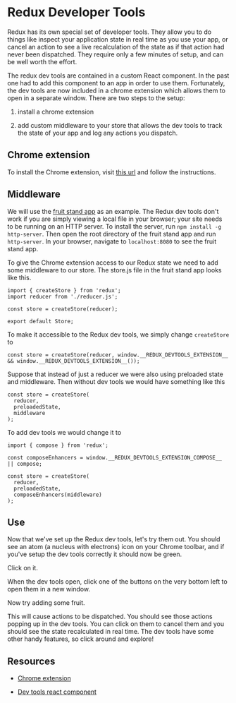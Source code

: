 # Redux Developer Tools

Redux has its own special set of developer tools. They allow you to do things
like inspect your application state in real time as you use your app, or cancel
an action to see a live recalculation of the state as if that action had never
been dispatched. They require only a few minutes of setup, and can be well
worth the effort.

The redux dev tools are contained in a custom React component. In the past one
had to add this component to an app in order to use them. Fortunately, the dev
tools are now included in a chrome extension which allows them to open in a
separate window. There are two steps to the setup:

1) install a chrome extension

2) add custom middleware to your store that allows the dev tools to track the
state of your app and log any actions you dispatch.

## Chrome extension

To install the Chrome extension, visit [this url][chrome_extension] and follow the instructions.


## Middleware

We will use the [fruit stand app][fruit_stand] as an example. The Redux dev
tools don't work if you are simply viewing a local file in your browser; your
site needs to be running on an HTTP server. To install the server, run `npm
install -g http-server`. Then open the root directory of the fruit stand app
and run `http-server`. In your browser, navigate to `localhost:8080` to see the
fruit stand app.

To give the Chrome extension access to our Redux state we need to add some
middleware to our store. The store.js file in the fruit stand app looks like
this.

```
import { createStore } from 'redux';
import reducer from './reducer.js';

const store = createStore(reducer);

export default Store;
```

To make it accessible to the Redux dev tools, we simply change `createStore` to

```
const store = createStore(reducer, window.__REDUX_DEVTOOLS_EXTENSION__ && window.__REDUX_DEVTOOLS_EXTENSION__());
```

Suppose that instead of just a reducer we were also using preloaded state and
middleware. Then without dev tools we would have something like this

```
const store = createStore(
  reducer,
  preloadedState,
  middleware
);
```

To add dev tools we would change it to

```
import { compose } from 'redux';

const composeEnhancers = window.__REDUX_DEVTOOLS_EXTENSION_COMPOSE__ || compose;

const store = createStore(
  reducer,
  preloadedState,
  composeEnhancers(middleware)
);
```


## Use

Now that we've set up the Redux dev tools, let's try them out. You should see
an atom (a nucleus with electrons) icon on your Chrome toolbar, and if you've
setup the dev tools correctly it should now be green.

Click on it.

When the dev tools open, click one of the buttons on the very bottom left to
open them in a new window.

Now try adding some fruit.

This will cause actions to be dispatched. You should see those actions popping
up in the dev tools. You can click on them to cancel them and you should see
the state recalculated in real time. The dev tools have some other handy
features, so click around and explore!


## Resources

* [Chrome extension][chrome_extension]

* [Dev tools react component][react_component]


[fruit_stand]: https://github.com/appacademy/curriculum/tree/master/react/demos/fruit_stand_demos/fruit_stand_02
[chrome_extension]: https://chrome.google.com/webstore/detail/redux-devtools/lmhkpmbekcpmknklioeibfkpmmfibljd
[react_component]: https://github.com/gaearon/redux-devtools
